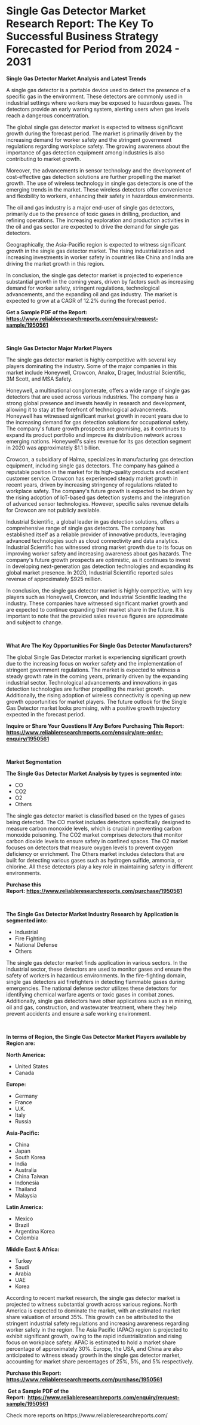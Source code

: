<p><h1>Single Gas Detector Market Research Report: The Key To Successful Business Strategy Forecasted for Period from 2024 - 2031</h1></p><p><strong>Single Gas Detector Market Analysis and Latest Trends</strong></p>
<p><p>A single gas detector is a portable device used to detect the presence of a specific gas in the environment. These detectors are commonly used in industrial settings where workers may be exposed to hazardous gases. The detectors provide an early warning system, alerting users when gas levels reach a dangerous concentration.</p><p>The global single gas detector market is expected to witness significant growth during the forecast period. The market is primarily driven by the increasing demand for worker safety and the stringent government regulations regarding workplace safety. The growing awareness about the importance of gas detection equipment among industries is also contributing to market growth.</p><p>Moreover, the advancements in sensor technology and the development of cost-effective gas detection solutions are further propelling the market growth. The use of wireless technology in single gas detectors is one of the emerging trends in the market. These wireless detectors offer convenience and flexibility to workers, enhancing their safety in hazardous environments.</p><p>The oil and gas industry is a major end-user of single gas detectors, primarily due to the presence of toxic gases in drilling, production, and refining operations. The increasing exploration and production activities in the oil and gas sector are expected to drive the demand for single gas detectors.</p><p>Geographically, the Asia-Pacific region is expected to witness significant growth in the single gas detector market. The rising industrialization and increasing investments in worker safety in countries like China and India are driving the market growth in this region.</p><p>In conclusion, the single gas detector market is projected to experience substantial growth in the coming years, driven by factors such as increasing demand for worker safety, stringent regulations, technological advancements, and the expanding oil and gas industry. The market is expected to grow at a CAGR of 12.2% during the forecast period.</p></p>
<p><strong>Get a Sample PDF of the Report:&nbsp; <a href="https://www.reliableresearchreports.com/enquiry/request-sample/1950561">https://www.reliableresearchreports.com/enquiry/request-sample/1950561</a></strong></p>
<p>&nbsp;</p>
<p><strong>Single Gas Detector Major Market Players</strong></p>
<p><p>The single gas detector market is highly competitive with several key players dominating the industry. Some of the major companies in this market include Honeywell, Crowcon, Analox, Drager, Industrial Scientific, 3M Scott, and MSA Safety.</p><p>Honeywell, a multinational conglomerate, offers a wide range of single gas detectors that are used across various industries. The company has a strong global presence and invests heavily in research and development, allowing it to stay at the forefront of technological advancements. Honeywell has witnessed significant market growth in recent years due to the increasing demand for gas detection solutions for occupational safety. The company's future growth prospects are promising, as it continues to expand its product portfolio and improve its distribution network across emerging nations. Honeywell's sales revenue for its gas detection segment in 2020 was approximately $1.1 billion.</p><p>Crowcon, a subsidiary of Halma, specializes in manufacturing gas detection equipment, including single gas detectors. The company has gained a reputable position in the market for its high-quality products and excellent customer service. Crowcon has experienced steady market growth in recent years, driven by increasing stringency of regulations related to workplace safety. The company's future growth is expected to be driven by the rising adoption of IoT-based gas detection systems and the integration of advanced sensor technologies. However, specific sales revenue details for Crowcon are not publicly available.</p><p>Industrial Scientific, a global leader in gas detection solutions, offers a comprehensive range of single gas detectors. The company has established itself as a reliable provider of innovative products, leveraging advanced technologies such as cloud connectivity and data analytics. Industrial Scientific has witnessed strong market growth due to its focus on improving worker safety and increasing awareness about gas hazards. The company's future growth prospects are optimistic, as it continues to invest in developing next-generation gas detection technologies and expanding its global market presence. In 2020, Industrial Scientific reported sales revenue of approximately $925 million.</p><p>In conclusion, the single gas detector market is highly competitive, with key players such as Honeywell, Crowcon, and Industrial Scientific leading the industry. These companies have witnessed significant market growth and are expected to continue expanding their market share in the future. It is important to note that the provided sales revenue figures are approximate and subject to change.</p></p>
<p>&nbsp;</p>
<p><strong>What Are The Key Opportunities For Single Gas Detector Manufacturers?</strong></p>
<p><p>The global Single Gas Detector market is experiencing significant growth due to the increasing focus on worker safety and the implementation of stringent government regulations. The market is expected to witness a steady growth rate in the coming years, primarily driven by the expanding industrial sector. Technological advancements and innovations in gas detection technologies are further propelling the market growth. Additionally, the rising adoption of wireless connectivity is opening up new growth opportunities for market players. The future outlook for the Single Gas Detector market looks promising, with a positive growth trajectory expected in the forecast period.</p></p>
<p><strong>Inquire or Share Your Questions If Any Before Purchasing This Report: <a href="https://www.reliableresearchreports.com/enquiry/pre-order-enquiry/1950561">https://www.reliableresearchreports.com/enquiry/pre-order-enquiry/1950561</a></strong></p>
<p>&nbsp;</p>
<p><strong>Market Segmentation</strong></p>
<p><strong>The Single Gas Detector Market Analysis by types is segmented into:</strong></p>
<p><ul><li>CO</li><li>CO2</li><li>O2</li><li>Others</li></ul></p>
<p><p>The single gas detector market is classified based on the types of gases being detected. The CO market includes detectors specifically designed to measure carbon monoxide levels, which is crucial in preventing carbon monoxide poisoning. The CO2 market comprises detectors that monitor carbon dioxide levels to ensure safety in confined spaces. The O2 market focuses on detectors that measure oxygen levels to prevent oxygen deficiency or enrichment. The Others market includes detectors that are built for detecting various gases such as hydrogen sulfide, ammonia, or chlorine. All these detectors play a key role in maintaining safety in different environments.</p></p>
<p><strong>Purchase this Report:&nbsp;<a href="https://www.reliableresearchreports.com/purchase/1950561">https://www.reliableresearchreports.com/purchase/1950561</a></strong></p>
<p>&nbsp;</p>
<p><strong>The Single Gas Detector Market Industry Research by Application is segmented into:</strong></p>
<p><ul><li>Industrial</li><li>Fire Fighting</li><li>National Defense</li><li>Others</li></ul></p>
<p><p>The single gas detector market finds application in various sectors. In the industrial sector, these detectors are used to monitor gases and ensure the safety of workers in hazardous environments. In the fire-fighting domain, single gas detectors aid firefighters in detecting flammable gases during emergencies. The national defense sector utilizes these detectors for identifying chemical warfare agents or toxic gases in combat zones. Additionally, single gas detectors have other applications such as in mining, oil and gas, construction, and wastewater treatment, where they help prevent accidents and ensure a safe working environment.</p></p>
<p>&nbsp;</p>
<p><strong>In terms of Region, the Single Gas Detector Market Players available by Region are:</strong></p>
<p>
    <p> <strong> North America: </strong>
        <ul>
            <li>United States</li>
            <li>Canada</li>
        </ul>
        </p> 
    <p> <strong> Europe: </strong>
        <ul>
            <li>Germany</li>
            <li>France</li>
            <li>U.K.</li>
            <li>Italy</li>
            <li>Russia</li>
        </ul>
        </p> 
    <p> <strong> Asia-Pacific: </strong>
        <ul>
            <li>China</li>
            <li>Japan</li>
            <li>South Korea</li>
            <li>India</li>
            <li>Australia</li>
            <li>China Taiwan</li>
            <li>Indonesia</li>
            <li>Thailand</li>
            <li>Malaysia</li>
        </ul>
        </p> 
    <p> <strong> Latin America: </strong>
        <ul>
            <li>Mexico</li>
            <li>Brazil</li>
            <li>Argentina Korea</li>
            <li>Colombia</li>
        </ul>
        </p> 
    <p> <strong> Middle East & Africa: </strong>
        <ul>
            <li>Turkey</li>
            <li>Saudi</li>
            <li>Arabia</li>
            <li>UAE</li>
            <li>Korea</li>
        </ul>
    </p>
    </p>
<p><p>According to recent market research, the single gas detector market is projected to witness substantial growth across various regions. North America is expected to dominate the market, with an estimated market share valuation of around 35%. This growth can be attributed to the stringent industrial safety regulations and increasing awareness regarding worker safety in the region. The Asia Pacific (APAC) region is projected to exhibit significant growth, owing to the rapid industrialization and rising focus on workplace safety. APAC is estimated to hold a market share percentage of approximately 30%. Europe, the USA, and China are also anticipated to witness steady growth in the single gas detector market, accounting for market share percentages of 25%, 5%, and 5% respectively.</p></p>
<p><strong>Purchase this Report: <a href="https://www.reliableresearchreports.com/purchase/1950561">https://www.reliableresearchreports.com/purchase/1950561</a></strong></p>
<p>&nbsp;<strong>Get a Sample PDF of the Report:&nbsp;&nbsp;<a href="https://www.reliableresearchreports.com/enquiry/request-sample/1950561">https://www.reliableresearchreports.com/enquiry/request-sample/1950561</a></strong></p>
<p><strong></strong></p>
<p>Check more reports on https://www.reliableresearchreports.com/</p>